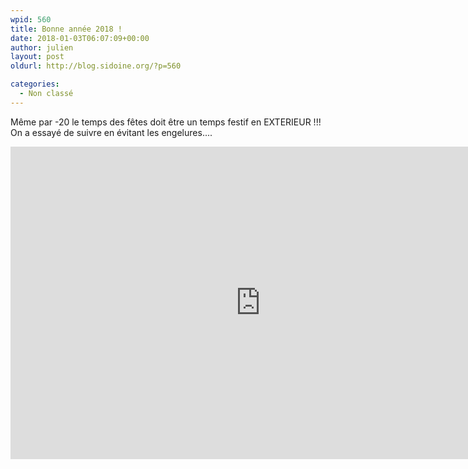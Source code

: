 ```yaml
---
wpid: 560
title: Bonne année 2018 !
date: 2018-01-03T06:07:09+00:00
author: julien
layout: post
oldurl: http://blog.sidoine.org/?p=560

categories:
  - Non classé
---
```

Même par -20 le temps des fêtes doit être un temps festif en EXTERIEUR !!! On a essayé de suivre en évitant les engelures....

<iframe width="800" height="500" src="https://www.youtube.com/embed/bfevmFEGY7E" frameborder="0" allow="accelerometer; autoplay; encrypted-media; gyroscope; picture-in-picture" allowfullscreen></iframe>